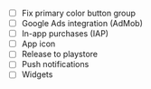 - [ ] Fix primary color button group
- [ ] Google Ads integration (AdMob)
- [ ] In-app purchases (IAP)
- [ ] App icon
- [ ] Release to playstore
- [ ] Push notifications
- [ ] Widgets
